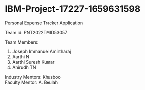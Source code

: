# IBM-Project-17227-1659631598
Personal Expense Tracker Application

Team id: PNT2022TMID53057

Team Members:
1. Joseph Immanuel Amirtharaj
2. Aarthi N
3. Aarthi Suresh Kumar
4. Anirudh TN

Industry Mentors: Khusboo \
Faculty Mentor: A. Beulah
